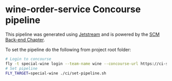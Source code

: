 # wine-order-service Concourse pipeline

This pipeline was generated using [Jetstream](https://github.com/hellofresh/jetstream) and is powered by the [SCM Back-end Chapter](https://hellofresh.atlassian.net/wiki/display/SBC/SCM+Back-end+Chapter+Home).

To set the pipeline do the following from project root folder:

```BASH
# Login to concourse
fly -t special-wine login --team-name wine --concourse-url https://ci-special.hellofresh.io:8081/
# Set pipeline
FLY_TARGET=special-wine ./ci/set-pipeline.sh
```
